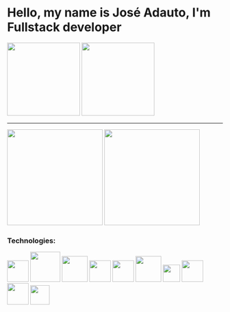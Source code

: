 <h1> Hello, my name is José Adauto, I'm Fullstack developer </h1>

<div>
<img height="170cm" src="https://github-readme-stats.vercel.app/api?username=albadauto&show_icons=true&theme=tokyonight">
<img height="170cm" src="https://github-readme-stats.vercel.app/api/top-langs/?username=albadauto&layout=compact&theme=tokyonight">
 </div>
<hr>
<div>
<img src="https://c.tenor.com/41I-iMyClCgAAAAd/programmer-programming.gif" height="223cm"> 
<img src="https://blog.unyleya.edu.br/wp-content/uploads/2020/03/giphy-2.gif" height="223cm">
</div>
<h3> Technologies: </h3>

<div>
<img src="https://assets.zabbix.com/img/brands/python.svg" width="50"> 

<img src="https://www.php.net/images/logos/new-php-logo.svg" width="70">
  
<img src="https://cdn.worldvectorlogo.com/logos/codeigniter.svg" width="60">
  
<img src="https://cdn.freebiesupply.com/logos/large/2x/bootstrap-4-logo-svg-vector.svg" width="50">
 
<img src="https://cdn.iconscout.com/icon/free/png-256/javascript-2752148-2284965.png" width="50">
 
  
<img src="https://icones.pro/wp-content/uploads/2021/05/icone-html-orange.png" width="60">

<img src="https://logodownload.org/wp-content/uploads/2017/04/css-3-logo-1.png" width="40">
 
 
 <img src="https://icon-library.com/images/node-js-icon/node-js-icon-8.jpg" width="50">
 <img src="http://pngimg.com/uploads/mysql/mysql_PNG36.png" width="50">
 <img src="https://i.imgur.com/Jzg3mBO.png" width="45">
 
 
 


 
</div>

